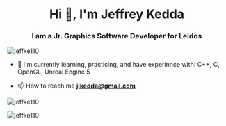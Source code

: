 <h1 align="center">Hi 👋, I'm Jeffrey Kedda</h1>
<h3 align="center">I am a Jr. Graphics Software Developer for Leidos </h3>

<p align="left"> <img src="https://komarev.com/ghpvc/?username=jeffke110&label=Profile%20views&color=0e75b6&style=flat" alt="jeffke110" /> </p>

- 🔭 I'm currently learning, practicing, and have experinnce with: C++, C, OpenGL, Unreal Engine 5

- 📫 How to reach me **jlkedda@gmail.com**

<p align="left">
</p>

<p><img align="center" src="https://github-readme-stats.vercel.app/api/top-langs?username=jeffke110&show_icons=true&locale=en&layout=compact" alt="jeffke110" /></p>

<p><img align="center" src="https://github-readme-streak-stats.herokuapp.com/?user=jeffke110&" alt="jeffke110" /></p>
